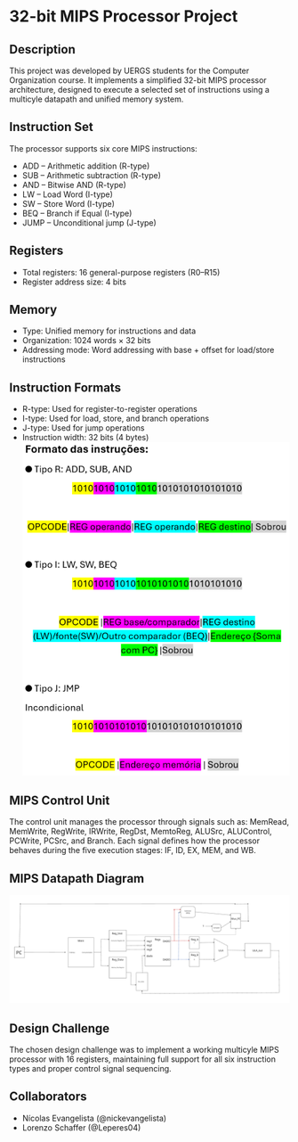 # 32-bit MIPS Processor Project
## Description
This project was developed by UERGS students for the Computer Organization course. It implements a simplified 32-bit MIPS processor architecture, designed to execute a selected set of instructions using a multicyle datapath and unified memory system.
## Instruction Set
The processor supports six core MIPS instructions:
- ADD – Arithmetic addition (R-type)
- SUB – Arithmetic subtraction (R-type)
- AND – Bitwise AND (R-type)
- LW – Load Word (I-type)
- SW – Store Word (I-type)
- BEQ – Branch if Equal (I-type)
- JUMP – Unconditional jump (J-type)
## Registers
- Total registers: 16 general-purpose registers (R0–R15)
- Register address size: 4 bits
## Memory
- Type: Unified memory for instructions and data
- Organization: 1024 words × 32 bits
- Addressing mode: Word addressing with base + offset for load/store instructions
## Instruction Formats
- R-type: Used for register-to-register operations
- I-type: Used for load, store, and branch operations
- J-type: Used for jump operations
- Instruction width: 32 bits (4 bytes)
![Formato das Instrucoes](instrucoes.png)
## MIPS Control Unit
The control unit manages the processor through signals such as: MemRead, MemWrite, RegWrite, IRWrite, RegDst, MemtoReg, ALUSrc, ALUControl, PCWrite, PCSrc, and Branch.
Each signal defines how the processor behaves during the five execution stages: IF, ID, EX, MEM, and WB.
## MIPS Datapath Diagram
![Parte Operativa do Trabalho de ORG](datapathDiagram.png)
## Design Challenge
The chosen design challenge was to implement a working multicyle MIPS processor with 16 registers, maintaining full support for all six instruction types and proper control signal sequencing.
## Collaborators
- Nícolas Evangelista (@nickevangelista)
- Lorenzo Schaffer (@Leperes04)
